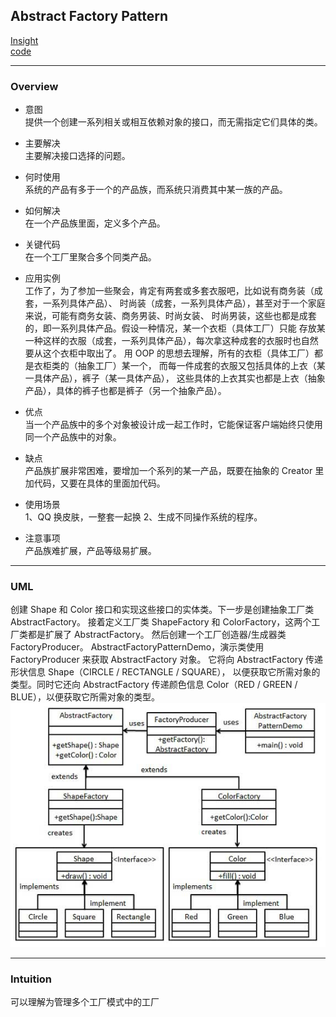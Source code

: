 ## Abstract Factory Pattern
[Insight](https://www.runoob.com/design-pattern/abstract-factory-pattern.html)  
[code](https://github.com/wan-h/Brainpower/blob/master/Code/CS/DesignPatterns/AbstractFactoryPattern.py)

---
### Overview  
* 意图  
提供一个创建一系列相关或相互依赖对象的接口，而无需指定它们具体的类。

* 主要解决  
主要解决接口选择的问题。

* 何时使用  
系统的产品有多于一个的产品族，而系统只消费其中某一族的产品。

* 如何解决  
在一个产品族里面，定义多个产品。

* 关键代码  
在一个工厂里聚合多个同类产品。

* 应用实例  
工作了，为了参加一些聚会，肯定有两套或多套衣服吧，比如说有商务装（成套，一系列具体产品）、
时尚装（成套，一系列具体产品），甚至对于一个家庭来说，可能有商务女装、商务男装、时尚女装、
时尚男装，这些也都是成套的，即一系列具体产品。假设一种情况，某一个衣柜（具体工厂）只能
存放某一种这样的衣服（成套，一系列具体产品），每次拿这种成套的衣服时也自然要从这个衣柜中取出了。
用 OOP 的思想去理解，所有的衣柜（具体工厂）都是衣柜类的（抽象工厂）某一个，
而每一件成套的衣服又包括具体的上衣（某一具体产品），裤子（某一具体产品），
这些具体的上衣其实也都是上衣（抽象产品），具体的裤子也都是裤子（另一个抽象产品）。

* 优点  
当一个产品族中的多个对象被设计成一起工作时，它能保证客户端始终只使用同一个产品族中的对象。

* 缺点  
产品族扩展非常困难，要增加一个系列的某一产品，既要在抽象的 Creator 里加代码，又要在具体的里面加代码。

* 使用场景  
1、QQ 换皮肤，一整套一起换 
2、生成不同操作系统的程序。

* 注意事项  
产品族难扩展，产品等级易扩展。

---
### UML  
创建 Shape 和 Color 接口和实现这些接口的实体类。下一步是创建抽象工厂类 AbstractFactory。
接着定义工厂类 ShapeFactory 和 ColorFactory，这两个工厂类都是扩展了 AbstractFactory。
然后创建一个工厂创造器/生成器类 FactoryProducer。
AbstractFactoryPatternDemo，演示类使用 FactoryProducer 来获取 AbstractFactory 对象。
它将向 AbstractFactory 传递形状信息 Shape（CIRCLE / RECTANGLE / SQUARE），
以便获取它所需对象的类型。同时它还向 AbstractFactory 传递颜色信息 
Color（RED / GREEN / BLUE），以便获取它所需对象的类型。  
![](src/UML_0.PNG)  

---
### Intuition  
可以理解为管理多个工厂模式中的工厂